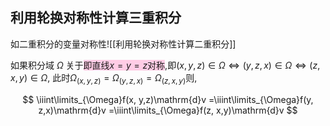 ## 利用轮换对称性计算三重积分

如二重积分的变量对称性![[利用轮换对称性计算二重积分]]

如果积分域 $\Omega$ 关于<span style="background-color:#ffcce5">即直线$x=y=z$对称</span>,即$(x, y, z)\in \Omega \Leftrightarrow (y, z, x)\in \Omega\Leftrightarrow (z, x, y)\in \Omega$, 此时$\Omega_{(x, y,z)}=\Omega_{(y, z,x)}= \Omega_{(z, x,y)}$则,

$$
\iiint\limits_{\Omega}f(x, y,z)\mathrm{d}v
=\iiint\limits_{\Omega}f(y, z,x)\mathrm{d}v
=\iiint\limits_{\Omega}f(z, x,y)\mathrm{d}v
$$

